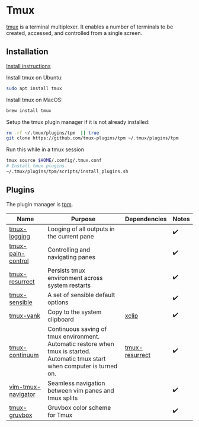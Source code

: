 # Tmux

[tmux](https://github.com/tmux/tmux) is a terminal multiplexer. It enables a number of terminals to be created, accessed, and controlled from a single screen.

## Installation

[Install instructions](https://github.com/tmux/tmux/wiki/Installing)

Install tmux on Ubuntu:

```sh
sudo apt install tmux
```

Install tmux on MacOS:

```sh
brew install tmux
```

Setup the tmux plugin manager if it is not already installed:

```sh
rm -rf ~/.tmux/plugins/tpm  || true
git clone https://github.com/tmux-plugins/tpm ~/.tmux/plugins/tpm
```

Run this while in a tmux session

```sh
tmux source $HOME/.config/.tmux.conf
# Install tmux plugins.
~/.tmux/plugins/tpm/scripts/install_plugins.sh
```

## Plugins
                         
The plugin manager is [tpm](https://github.com/tmux-plugins/tpm).

| Name                                                                    | Purpose                                               | Dependencies                              | Notes |
| ----------------------------------------------------------------------- | ----------------------------------------------------- | ----------------------------------------- | ----- |
| [tmux-logging](https://github.com/tmux-plugins/tmux-logging)            | Looging of all outputs in the current pane            |                                           | ✔️    |
| [tmux-pain-control](https://github.com/tmux-plugins/tmux-pain-control)  | Controlling and navigating panes                      |                                           | ✔️    |
| [tmux-resurrect](https://github.com/tmux-plugins/tmux-resurrect)        | Persists tmux environment across system restarts      |                                           | ✔️    |
| [tmux-sensible](https://github.com/tmux-plugins/tmux-sensible)          | A set of sensible default options                     |                                           | ✔️    |
| [tmux-yank](https://github.com/tmux-plugins/tmux-yank)                  | Copy to the system clipboard                          | [xclip](https://github.com/astrand/xclip) | ✔️    |
| [tmux-continuum](https://github.com/tmux-plugins/tmux-continuum)                  |Continuous saving of tmux environment. Automatic restore when tmux is started. Automatic tmux start when computer is turned on.                          |  [tmux-resurrect](https://github.com/tmux-plugins/tmux-resurrect)        | ✔️    |
| [vim-tmux-navigator](https://github.com/christoomey/vim-tmux-navigator) | Seamless navigation between vim panes and tmux splits |                                           | ✔️    |
| [tmux-gruvbox](https://github.com/egel/tmux-gruvbox)| Gruvbox color scheme for Tmux |                                           | ✔️    |
